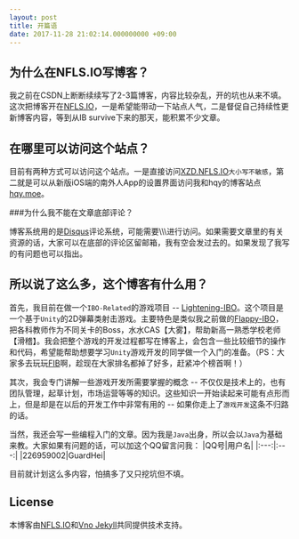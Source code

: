 ```yaml
---
layout: post
title: 开篇语
date: 2017-11-28 21:02:14.000000000 +09:00
---
```

## 为什么在NFLS.IO写博客？

我之前在CSDN上断断续续写了2-3篇博客，内容比较杂乱，开的坑也从来不填。这次把博客开在[NFLS.IO](https://NFLS.IO)，一是希望能带动一下站点人气，二是督促自己持续性更新博客内容，等到从IB survive下来的那天，能积累不少文章。

## 在哪里可以访问这个站点？

目前有两种方式可以访问这个站点。一是直接访问[XZD.NFLS.IO](https://XZD.NFLS.IO)`大小写不敏感`，第二就是可以从新版iOS端的南外人App的设置界面访问我和hqy的博客站点[hqy.moe](https://hqy.moe)。

###为什么我不能在文章底部评论？

博客系统用的是[Disqus](http://www.disqus.com)评论系统，可能需要\\\\\进行访问。如果需要文章里的有关资源的话，大家可以在底部的评论区留邮箱，我有空会发过去的。如果发现了我写的有问题也可以指出。

## 所以说了这么多，这个博客有什么用？

首先，我目前在做一个`IBO-Related`的游戏项目 -- [Lightening-IBO](https://github.com/NFLSIC/Lightening-IBO)。这个项目是一个基于`Unity`的2D弹幕类射击游戏。主要特色是类似我之前做的[Flappy-IBO](https://game.nfls.io/fib/)，把各科教师作为不同关卡的Boss，水水CAS【大雾】，帮助新高一熟悉学校老师【滑稽】。我会把整个游戏的开发过程都写在博客上，会包含一些比较细节的操作和代码，希望能帮助想要学习`Unity`游戏开发的同学做一个入门的准备。（PS：大家多去玩玩[FIB](https://game.nfls.io/fib/)啊，趁现在大家排名都掉了好多，赶紧冲个榜首啊！）

其次，我会专门讲解一些游戏开发所需要掌握的概念 -- 不仅仅是技术上的，也有团队管理，起草计划，市场运营等等的知识。这些知识一开始读起来可能有点形而上，但是却是在以后的开发工作中非常有用的 -- 如果你走上了`游戏开发`这条不归路的话。

当然，我还会写一些编程入门的文章。因为我是`Java`出身，所以会以`Java`为基础来教。大家如果有问题的话，可以加这个QQ留言问我：
|QQ号|用户名|
|:---:|:---:|
|226959002|GuardHei|

目前就计划这么多内容，怕搞多了又只挖坑但不填。

## License

本博客由[NFLS.IO](https://NFLS.IO)和[Vno Jekyll](https://github.com/onevcat/vno-jekyll)共同提供技术支持。

